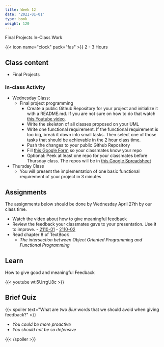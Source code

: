 ```yaml
---
title: Week 12
date: '2021-01-01'
type: book
weight: 120
---
```


Final Projects In-Class Work

<!--more-->

{{< icon name="clock" pack="fas" >}} 2 - 3 Hours

## Class content

- Final Projects

### In-class Activity

- Wednesday Class:
    - Final project programming
        - Create a public Github Repository for your project and initialize it with a README.md. If you are not sure on how to do that watch [this Youtube video](https://www.youtube.com/watch?v=iv8rSLsi1xo).  
        - Write the skeleton of all classes proposed on your UML
        - Write one functional requirement. If the functional requirement is too big, break it down into small tasks. Then select one of those tasks that should be achievable in the 2 hour class time. 
        - Push the changes to your public Github Repository
        - Fill [this Google Form](https://docs.google.com/forms/d/e/1FAIpQLSdwYCKeS7jZX8bQyua4oU_m7exgWc36I2YJ0Kl3E77Ru0RFzg/viewform?usp=sf_link) so your classmates know your repo
        - Optional: Peek at least one repo for your classmates before Thursday class. The repos will be in [this Google Spreadsheet](https://docs.google.com/spreadsheets/d/12-bmVhjfaQKf-HEuE0VAa1rmO453ledL8TEK9K5Z5Gk/edit?usp=sharing)
- Thursday Class
    - You will present the implementation of one basic functional requirement of your project in 3 minutes  

## Assignments

The assignments below should be done by Wednesday April 27th by our class time. 

- Watch the video about how to give meaningful feedback
- Review the feedback your classmates gave to your presentation. Use it to improve.
        - [2110-01](https://docs.google.com/spreadsheets/d/1bCuPKa4b9wHmyTkgECWfjqBCp2bzyJ3zohchZnZIdkU/edit?usp=sharing)
        - [2110-02](https://docs.google.com/spreadsheets/d/1_4iK38bSGxO9AyyH5DbWDgmX6GEpFxuzuqkOvXh_pnY/edit?usp=sharing) 
- Read chapter 8 of TextBook
    - *The intersection between Object Oriented Programming and Functional Programming*

## Learn

How to give good and meaningful Feedback

{{< youtube wtl5UrrgU8c >}}

## Brief Quiz

{{< spoiler text="What are two *Blur* words that we should avoid when giving feedback?" >}}

- *You could be more proactive*
- *You should not be so defensive*

{{< /spoiler >}}

